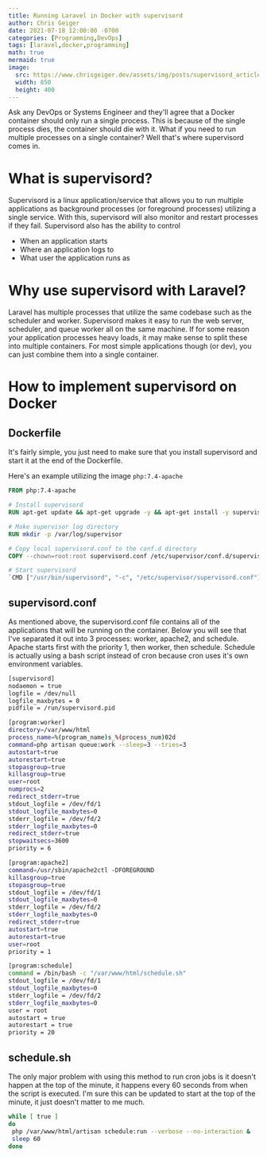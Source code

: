 ```yaml
---
title: Running Laravel in Docker with supervisord
author: Chris Geiger
date: 2021-07-18 12:00:00 -0700
categories: [Programming,DevOps]
tags: [laravel,docker,programming]
math: true
mermaid: true
image:
  src: https://www.chrisgeiger.dev/assets/img/posts/supervisord_article.jpg
  width: 850
  height: 400
---
```


Ask any DevOps or Systems Engineer and they'll agree that a Docker container should only run a single process.  This is because of the single process dies, the container should die with it.  What if you need to run multiple processes on a single container?  Well that's where supervisord comes in.  

# What is supervisord?
Supervisord is a linux application/service that allows you to run multiple applications as background processes (or foreground processes) utilizing a single service.  With this, supervisord will also monitor and restart processes if they fail.  Supervisord also has the ability to control 
- When an application starts
- Where an application logs to
- What user the application runs as

# Why use supervisord with Laravel?
Laravel has multiple processes that utilize the same codebase such as the scheduler and worker.  Supervisord makes it easy to run the web server, scheduler, and queue worker all on the same machine.  If for some reason your application processes heavy loads, it may make sense to split these into multiple containers.  For most simple applications though (or dev), you can just combine them into a single container.

# How to implement supervisord on Docker
## Dockerfile
It's fairly simple, you just need to make sure that you install supervisord and start it at the end of the Dockerfile. 

Here's an example utilizing the image `php:7.4-apache`

```dockerfile
FROM php:7.4-apache

# Install supervisord
RUN apt-get update && apt-get upgrade -y && apt-get install -y supervisor

# Make supervisor log directory
RUN mkdir -p /var/log/supervisor

# Copy local supervisord.conf to the conf.d directory
COPY --chown=root:root supervisord.conf /etc/supervisor/conf.d/supervisord.conf

# Start supervisord
`CMD ["/usr/bin/supervisord", "-c", "/etc/supervisor/supervisord.conf"]`
```

## supervisord.conf 
As mentioned above, the supervisord.conf file contains all of the applications that will be running on the container.  Below you will see that I've separated it out into 3 processes: worker, apache2, and schedule.  Apache starts first with the priority 1, then worker, then schedule.  Schedule is actually using a bash script instead of cron because cron uses it's own environment variables. 

```bash
[supervisord]
nodaemon = true
logfile = /dev/null
logfile_maxbytes = 0
pidfile = /run/supervisord.pid

[program:worker]
directory=/var/www/html
process_name=%(program_name)s_%(process_num)02d
command=php artisan queue:work --sleep=3 --tries=3
autostart=true
autorestart=true
stopasgroup=true
killasgroup=true
user=root
numprocs=2
redirect_stderr=true
stdout_logfile = /dev/fd/1
stdout_logfile_maxbytes=0
stderr_logfile = /dev/fd/2
stderr_logfile_maxbytes=0
redirect_stderr=true
stopwaitsecs=3600
priority = 6

[program:apache2]
command=/usr/sbin/apache2ctl -DFOREGROUND
killasgroup=true
stopasgroup=true
stdout_logfile = /dev/fd/1
stdout_logfile_maxbytes=0
stderr_logfile = /dev/fd/2
stderr_logfile_maxbytes=0
redirect_stderr=true
autostart=true
autorestart=true
user=root
priority = 1

[program:schedule]
command = /bin/bash -c "/var/www/html/schedule.sh"
stdout_logfile = /dev/fd/1
stdout_logfile_maxbytes=0
stderr_logfile = /dev/fd/2
stderr_logfile_maxbytes=0
user = root
autostart = true
autorestart = true
priority = 20
```

## schedule.sh
The only major problem with using this method to run cron jobs is it doesn't happen at the top of the minute, it happens every 60 seconds from when the script is executed.  I'm sure this can be updated to start at the top of the minute, it just doesn't matter to me much.
```bash
while [ true ]
do
 php /var/www/html/artisan schedule:run --verbose --no-interaction &
 sleep 60
done
```

